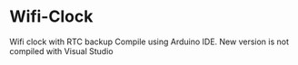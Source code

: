 # Wifi-Clock
Wifi clock with RTC backup
Compile using Arduino IDE. New version is not compiled with Visual Studio
